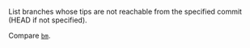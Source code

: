 List branches whose tips are not reachable from the specified commit (HEAD if not specified).

Compare [`bm`](../git-bm).
